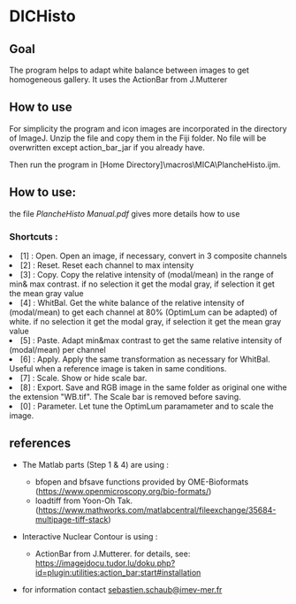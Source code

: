# DICHisto

## Goal

The program helps to adapt white balance between images to get homogeneous gallery. It uses the ActionBar from J.Mutterer 

## How to use

For simplicity the program and icon images are incorporated in the directory of ImageJ. Unzip the file and copy them in the Fiji folder. No file will be overwritten except action_bar_jar if you already have.

Then run the program in [Home Directory]\macros\MICA\PlancheHisto.ijm.

## How to use:
the file *PlancheHisto Manual.pdf* gives more details how to use

### Shortcuts :
<li>[1] : Open. Open an image, if necessary, convert in 3 composite channels</li>
<li>[2] : Reset. Reset each channel to max intensity</li>
<li>[3] : Copy. Copy the relative intensity of (modal/mean) in the range of min& max contrast. if no selection it get the modal gray, if selection it get the mean gray value</li>
<li>[4] : WhitBal. Get the white balance of the relative intensity of (modal/mean) to get each channel at 80% (OptimLum can be adapted) of white. if no selection it get the modal gray, if selection it get the mean gray value</li>
<li>[5] : Paste. Adapt min&max contrast to get the same relative intensity of (modal/mean) per channel</li>
<li>[6] : Apply. Apply the same transformation as necessary for WhitBal. Useful when a reference image is taken in same conditions.</li>
<li>[7] : Scale. Show or hide scale bar.</li>
<li>[8] : Export. Save and RGB image in the same folder as original one withe the extension "WB.tif". The Scale bar is removed before saving.</li>
<li>[0] : Parameter. Let tune the OptimLum paramameter and to scale the image.</li>

## references

- The Matlab parts (Step 1 & 4) are using :
  - bfopen and bfsave functions provided by OME-Bioformats (https://www.openmicroscopy.org/bio-formats/)
  - loadtiff from Yoon-Oh Tak. (https://www.mathworks.com/matlabcentral/fileexchange/35684-multipage-tiff-stack)

- Interactive Nuclear Contour is using :
  - ActionBar from J.Mutterer. for details, see: https://imagejdocu.tudor.lu/doku.php?id=plugin:utilities:action_bar:start#installation

- for information contact sebastien.schaub@imev-mer.fr

